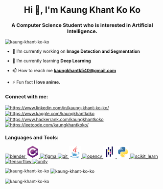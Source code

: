 <h1 align="center">Hi 👋, I'm Kaung Khant Ko Ko</h1>
<h3 align="center">A Computer Science Student who is interested in Artificial Intelligence.</h3>

<p align="left"> <img src="https://komarev.com/ghpvc/?username=kaung-khant-ko-ko&label=Profile%20views&color=0e75b6&style=flat" alt="kaung-khant-ko-ko" /> </p>

- 🔭 I’m currently working on **Image Detection and Segmentation**

- 🌱 I’m currently learning **Deep Learning**

- 📫 How to reach me **kaungkhantk540@gmail.com**

- ⚡ Fun fact **I love anime.**

<h3 align="left">Connect with me:</h3>
<p align="left">
<a href="https://linkedin.com/in/https://www.linkedin.com/in/kaung-khant-ko-ko/" target="blank"><img align="center" src="https://raw.githubusercontent.com/rahuldkjain/github-profile-readme-generator/master/src/images/icons/Social/linked-in-alt.svg" alt="https://www.linkedin.com/in/kaung-khant-ko-ko/" height="30" width="40" /></a>
<a href="https://kaggle.com/https://www.kaggle.com/kaungkhantkoko" target="blank"><img align="center" src="https://raw.githubusercontent.com/rahuldkjain/github-profile-readme-generator/master/src/images/icons/Social/kaggle.svg" alt="https://www.kaggle.com/kaungkhantkoko" height="30" width="40" /></a>
<a href="https://www.hackerrank.com/https://www.hackerrank.com/kaungkhantkoko" target="blank"><img align="center" src="https://raw.githubusercontent.com/rahuldkjain/github-profile-readme-generator/master/src/images/icons/Social/hackerrank.svg" alt="https://www.hackerrank.com/kaungkhantkoko" height="30" width="40" /></a>
<a href="https://www.leetcode.com/https://leetcode.com/kaungkhantkoko/" target="blank"><img align="center" src="https://raw.githubusercontent.com/rahuldkjain/github-profile-readme-generator/master/src/images/icons/Social/leet-code.svg" alt="https://leetcode.com/kaungkhantkoko/" height="30" width="40" /></a>
</p>

<h3 align="left">Languages and Tools:</h3>
<p align="left"> <a href="https://www.blender.org/" target="_blank" rel="noreferrer"> <img src="https://download.blender.org/branding/community/blender_community_badge_white.svg" alt="blender" width="40" height="40"/> </a> <a href="https://www.w3schools.com/cs/" target="_blank" rel="noreferrer"> <img src="https://raw.githubusercontent.com/devicons/devicon/master/icons/csharp/csharp-original.svg" alt="csharp" width="40" height="40"/> </a> <a href="https://www.figma.com/" target="_blank" rel="noreferrer"> <img src="https://www.vectorlogo.zone/logos/figma/figma-icon.svg" alt="figma" width="40" height="40"/> </a> <a href="https://git-scm.com/" target="_blank" rel="noreferrer"> <img src="https://www.vectorlogo.zone/logos/git-scm/git-scm-icon.svg" alt="git" width="40" height="40"/> </a> <a href="https://www.java.com" target="_blank" rel="noreferrer"> <img src="https://raw.githubusercontent.com/devicons/devicon/master/icons/java/java-original.svg" alt="java" width="40" height="40"/> </a> <a href="https://opencv.org/" target="_blank" rel="noreferrer"> <img src="https://www.vectorlogo.zone/logos/opencv/opencv-icon.svg" alt="opencv" width="40" height="40"/> </a> <a href="https://pandas.pydata.org/" target="_blank" rel="noreferrer"> <img src="https://raw.githubusercontent.com/devicons/devicon/2ae2a900d2f041da66e950e4d48052658d850630/icons/pandas/pandas-original.svg" alt="pandas" width="40" height="40"/> </a> <a href="https://www.python.org" target="_blank" rel="noreferrer"> <img src="https://raw.githubusercontent.com/devicons/devicon/master/icons/python/python-original.svg" alt="python" width="40" height="40"/> </a> <a href="https://scikit-learn.org/" target="_blank" rel="noreferrer"> <img src="https://upload.wikimedia.org/wikipedia/commons/0/05/Scikit_learn_logo_small.svg" alt="scikit_learn" width="40" height="40"/> </a> <a href="https://www.tensorflow.org" target="_blank" rel="noreferrer"> <img src="https://www.vectorlogo.zone/logos/tensorflow/tensorflow-icon.svg" alt="tensorflow" width="40" height="40"/> </a> <a href="https://unity.com/" target="_blank" rel="noreferrer"> <img src="https://www.vectorlogo.zone/logos/unity3d/unity3d-icon.svg" alt="unity" width="40" height="40"/> </a> </p>

<p><img align="left" src="https://github-readme-stats.vercel.app/api/top-langs?username=kaung-khant-ko-ko&show_icons=true&locale=en&layout=compact" alt="kaung-khant-ko-ko" /></p>

<p>&nbsp;<img align="center" src="https://github-readme-stats.vercel.app/api?username=kaung-khant-ko-ko&show_icons=true&locale=en" alt="kaung-khant-ko-ko" /></p>

<p><img align="center" src="https://github-readme-streak-stats.herokuapp.com/?user=kaung-khant-ko-ko&" alt="kaung-khant-ko-ko" /></p>
